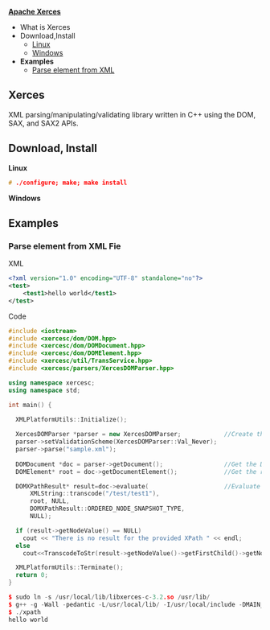 **[Apache Xerces](https://xerces.apache.org/xerces-c/index.html)**
- What is Xerces
- Download,Install
  - [Linux](#linux)
  - [Windows](#win)
- **Examples**
  - [Parse element from XML](#parse)

## Xerces
XML parsing/manipulating/validating library written in C++ using the DOM, SAX, and SAX2 APIs.

## Download, Install
<a name=linux></a>
**Linux**
```c
# ./configure; make; make install
```
<a name=win></a>
**Windows**


## Examples
<a name=parse></a>
### Parse element from XML Fie
XML
```xml
<?xml version="1.0" encoding="UTF-8" standalone="no"?>
<test>
    <test1>hello world</test1>
</test>
```
Code
```cpp
#include <iostream>
#include <xercesc/dom/DOM.hpp>
#include <xercesc/dom/DOMDocument.hpp>
#include <xercesc/dom/DOMElement.hpp>
#include <xercesc/util/TransService.hpp>
#include <xercesc/parsers/XercesDOMParser.hpp>

using namespace xercesc;
using namespace std;

int main() {

  XMLPlatformUtils::Initialize();
  
  XercesDOMParser *parser = new XercesDOMParser;            //Create the DOM parser
  parser->setValidationScheme(XercesDOMParser::Val_Never);
  parser->parse("sample.xml");
  
  DOMDocument *doc = parser->getDocument();                 //Get the DOM representation
  DOMElement* root = doc->getDocumentElement();             //Get the root element

  DOMXPathResult* result=doc->evaluate(                     //Evaluate the xpath
      XMLString::transcode("/test/test1"),
      root, NULL,
      DOMXPathResult::ORDERED_NODE_SNAPSHOT_TYPE,
      NULL);

  if (result->getNodeValue() == NULL)
    cout << "There is no result for the provided XPath " << endl;
  else
    cout<<TranscodeToStr(result->getNodeValue()->getFirstChild()->getNodeValue(),"ascii").str()<<endl;

  XMLPlatformUtils::Terminate();
  return 0;
}

$ sudo ln -s /usr/local/lib/libxerces-c-3.2.so /usr/lib/
$ g++ -g -Wall -pedantic -L/usr/local/lib/ -I/usr/local/include -DMAIN_TEST test1.cpp -lxerces-c-3.2 -o xpath
$ ./xpath
hello world
```
